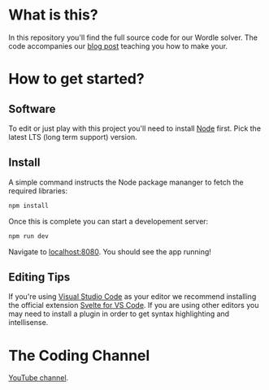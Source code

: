 # What is this?

In this repository you'll find the full source code for our Wordle solver. The code accompanies our [blog post](https://blog.tiia.rocks/we-built-a-wordle-solver-in-svelte-here-is-how-we-did-it) teaching you how to make your.

# How to get started?

## Software

To edit or just play with this project you'll need to install [Node](https://nodejs.org/en/) first. Pick the latest LTS (long term support) version.

## Install

A simple command instructs the Node package mananger to fetch the required libraries:

```bash
npm install
```

Once this is complete you can start a developement server:

```bash
npm run dev
```

Navigate to [localhost:8080](http://localhost:8080). You should see the app running!

## Editing Tips

If you're using [Visual Studio Code](https://code.visualstudio.com/) as your editor we recommend installing the official extension [Svelte for VS Code](https://marketplace.visualstudio.com/items?itemName=svelte.svelte-vscode). If you are using other editors you may need to install a plugin in order to get syntax highlighting and intellisense.

# The Coding Channel

[YouTube channel](https://www.youtube.com/channel/UCIzSzivWvtLIWrWoOVyvVKw).

